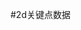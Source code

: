 <!--
 * @Author: your name
 * @Date: 2022-03-08 23:26:14
 * @LastEditTime: 2022-03-08 23:26:33
 * @LastEditors: your name
 * @Description: 打开koroFileHeader查看配置 进行设置: https://github.com/OBKoro1/koro1FileHeader/wiki/%E9%85%8D%E7%BD%AE
 * @FilePath: \Aguments\readme.md
-->
#2d关键点数据